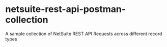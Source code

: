 # netsuite-rest-api-postman-collection
A sample collection of NetSuite REST API Requests across different record types
